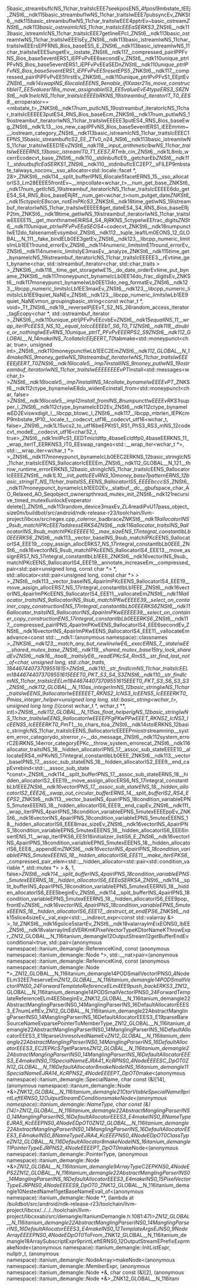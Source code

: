 5basic_streambufIcNS_11char_traitsIcEEE7seekposENS_4fposI9mbstate_tEEj _ZNSt6__ndk115basic_streambufIwNS_11char_traitsIwEEE7pubsyncEv _ZNKSt6__ndk115basic_streambufIwNS_11char_traitsIwEEE4pptrEv ~basic_ostream _ZNSt6__ndk113basic_ostreamIcNS_11char_traitsIcEEEaSERKS3_ _ZNSt6__ndk113basic_istreamIcNS_11char_traitsIcEEE7getlineEPcl _ZNSt6__ndk113basic_ostreamIwNS_11char_traitsIwEEElsEy _ZNSt6__ndk113basic_istreamIwNS_11char_traitsIwEEErsEPFRNS_8ios_baseES5_E _ZNSt6__ndk113basic_istreamIwNS_11char_traitsIwEEE5ungetEv __iostate _ZNSt6__ndk117__compressed_pairIPPFvNS_8ios_base5eventERS1_iEPFvPvEE6secondEv _ZNSt6__ndk110unique_ptrIPFvNS_8ios_base5eventERS1_iEPFvPvEEaSEDn _ZNSt6__ndk110unique_ptrIPFvNS_8ios_base5eventERS1_iEPFvPvEE5resetEPS5_ _ZNKSt6__ndk117__compressed_pairIPiPFvPvEE5firstEv _ZNKSt6__ndk110unique_ptrIPvPFvS1_EEptEv _ZNSt6__ndk14swapINS_6localeEEENS_9enable_ifIXaasr21is_move_constructibleIT_EE5valuesr18is_move_assignableIS3_EE5valueEvE4typeERS3_S6_ _ZNSt6__ndk1neIcNS_11char_traitsIcEEEEbRKNS_19istreambuf_iteratorIT_T0_EES8_ __err operator==<mbstate_t> _ZNKSt6__ndk17num_putIcNS_19ostreambuf_iteratorIcNS_11char_traitsIcEEEEE3putES4_RNS_8ios_baseEcm _ZNKSt6__ndk17num_putIwNS_19ostreambuf_iteratorIwNS_11char_traitsIwEEEEE3putES4_RNS_8ios_baseEwg _ZNSt6__ndk1L13__ios_new_capIPFvNS_8ios_base5eventERS1_iEEEmmm ~__iostream_category _ZNSt6__ndk113basic_istreamIcNS_11char_traitsIcEEEC1EPNS_15basic_streambufIcS2_EE _ZTv0_n24_NSt6__ndk113basic_istreamIwNS_11char_traitsIwEEED1Ev _ZNSt6__ndk118__input_arithmeticIbwNS_11char_traitsIwEEEERNS_13basic_istreamIT0_T1_EES7_RT_ mb_cin _ZNSt6__ndk1L8mb_wcerrE codecvt_base _ZNSt6__ndk110__stdinbufIcE9__getcharEb _ZNSt6__ndk111__stdoutbufIcEaSERKS1_ _ZNSt6__ndk110__stdinbufIcEC2EP7__sFILEP9mbstate_t always_noconv __sso_allocator<std::locale::facet *, 28> _ZNKSt6__ndk114__split_bufferIPNS_6locale5facetERNS_15__sso_allocatorIS3_Lm28EEEE5frontEv ~__imp collate<wchar_t> __num_get_base _ZNKSt6__ndk17num_getIcNS_19istreambuf_iteratorIcNS_11char_traitsIcEEEEE6do_getES4_S4_RNS_8ios_baseERjRf __num_get<wchar_t> num_put get_date _ZNKSt6__ndk15ctypeIcE8scan_notEmPKcS3_ _ZNKSt6__ndk18time_getIwNS_19istreambuf_iteratorIwNS_11char_traitsIwEEEEE8get_dateES4_S4_RNS_8ios_baseERjP2tm _ZNKSt6__ndk18time_getIwNS_19istreambuf_iteratorIwNS_11char_traitsIwEEEEE15__get_monthnameERiRS4_S4_RjRKNS_5ctypeIwEE frac_digits _ZNSt6__ndk110unique_ptrIwPFvPvEEaSEOS4_ ~codecvt _ZNKSt6__ndk18numpunctIwE12do_falsenameEv symbol _ZNSt6__ndk112__tuple_leafILm0EONS_12_GLOBAL__N_111__fake_bindELb0EE3getEv _ZNSt6__ndk123__libcpp_numeric_limitsImLb1EE11round_errorEv _ZNSt6__ndk114numeric_limitsImE11round_errorEv _ZNSt6__ndk114numeric_limitsIyE3maxEv __analyze _ZNKSt6__ndk115time_get_bynameIcNS_19istreambuf_iteratorIcNS_11char_traitsIcEEEEE3__rEv time_get_byname<char, std::istreambuf_iterator<char, std::char_traits<char> > > _ZNKSt6__ndk118__time_get_storageIwE15__do_date_orderEv time_put_byname _ZNKSt6__ndk117moneypunct_bynameIcLb0EE14do_frac_digitsEv _ZNKSt6__ndk117moneypunct_bynameIwLb0EE13do_neg_formatEv _ZNSt6__ndk123__libcpp_numeric_limitsIcLb1EE3maxEv _ZNSt6__ndk123__libcpp_numeric_limitsIcLb1EE9quiet_NaNEv _ZNSt6__ndk123__libcpp_numeric_limitsIwLb1EE9quiet_NaNEv mon_grouping basic_string<const wchar_t *, void> _Tf _ZNSt6__ndk19__reverseIPjEEvT_S2_NS_26random_access_iterator_tagE copy<char *, std::ostreambuf_iterator<char> > _ZNKSt6__ndk110unique_ptrIjPFvPvEEcvbEv _ZNSt6__ndk15equalINS_11__wrap_iterIPcEES3_NS_10__equal_toIccEEEEbT_S6_T0_T1_ _ZNSt6__ndk119__double_or_nothingIwEEvRNS_10unique_ptrIT_PFvPvEEERPS2_S9_ _ZNSt6__ndk112_GLOBAL__N_14makeINS_7collateIcEEjEERT_T0_ tab make<std::moneypunct<char, true>, unsigned int> _ZNSt6__ndk110moneypunctIwLb1EEC2Em _ZNSt6__ndk112_GLOBAL__N_14makeINS_9money_getIwNS_19istreambuf_iteratorIwNS_11char_traitsIwEEEEEEjEERT_T0_ _ZNSt6__ndk16locale5__imp7installINS_9money_putIwNS_19ostreambuf_iteratorIwNS_11char_traitsIwEEEEEEEEvPT_ install<std::messages<wchar_t> > _ZNSt6__ndk16locale5__imp7installINS_14collate_bynameIwEEEEvPT_ _ZNKSt6__ndk112ctype_bynameIwE8do_widenEc install_from<std::moneypunct<char, false> > _ZNSt6__ndk16locale5__imp12install_fromINS_8numpunctIwEEEEvRKS1_ isupper_l _ZNSt6__ndk112ctype_bynameIcED2Ev _ZNSt6__ndk112ctype_bynameIwED2Ev iswxdigit_l __libcpp_btowc_l _ZNSt6__ndk117__libcpp_mbrlen_lEPKcmP9mbstate_tP10__locale_t __codecvt_utf16 __codecvt_utf16<wchar_t, false> _ZNSt6__ndk1L15ucs2_to_utf16beEPKtS1_RS1_PhS3_RS3_mNS_12codecvt_modeE __codecvt_utf16<char32_t, true> _ZNSt6__ndk1miIPcS1_EEDTmicldtfp_4baseEcldtfp0_4baseEERKNS_11__wrap_iterIT_EERKNS3_IT0_EE swap_ranges<std::__wrap_iter<wchar_t *>, std::__wrap_iter<wchar_t *> > _ZNSt6__ndk117moneypunct_bynameIcLb0EEC2ERKNS_12basic_stringIcNS_11char_traitsIcEENS_9allocatorIcEEEEm _ZNSt6__ndk112_GLOBAL__N_121__throw_runtime_errorERKNS_12basic_stringIcNS_11char_traitsIcEENS_9allocatorIcEEEE _ZNSt6__ndk1L10__init_patIcEEvRNS_10money_base7patternERNS_12basic_stringIT_NS_11char_traitsIS5_EENS_9allocatorIS5_EEEEbcccS5_ _ZNSt6__ndk117moneypunct_bynameIcLb1EED2Ev __statbuf __dc __gbuf space_char _AO_Relaxed _AO_Seq object_owners pthread_mutex_init _ZNSt6__ndk121recursive_timed_mutex6unlockEv operator delete[] _ZNSt6__ndk113random_device3maxEv _ZL4readiPvU17pass_object_size0m /buildbot/src/android/ndk-release-r23/toolchain/llvm-project/libcxx/src/regex.cpp __col_ error_badbrace _ZNKSt6__ndk19allocatorINS_9sub_matchIPKcEEE7addressERKS4_ _ZNSt6__ndk116allocator_traitsINS_9allocatorINS_9sub_matchIPKcEEEEE10__max_sizeENS_17integral_constantIbLb0EEERKS6_ _ZNSt6__ndk113__vector_baseINS_9sub_matchIPKcEENS_9allocatorIS4_EEE19__copy_assign_allocERKS7_NS_17integral_constantIbLb0EEE _ZNSt6__ndk16vectorINS_9sub_matchIPKcEENS_9allocatorIS4_EEE13__move_assignERS7_NS_17integral_constantIbLb1EEE _ZNKSt6__ndk16vectorINS_9sub_matchIPKcEENS_9allocatorIS4_EEE19__annotate_increaseEm __compressed_pair<std::pair<unsigned long, const char *> *, std::allocator<std::pair<unsigned long, const char *> > > _ZNSt6__ndk113__vector_baseINS_4pairImPKcEENS_9allocatorIS4_EEE19__move_assign_allocERS7_NS_17integral_constantIbLb1EEE _ZNSt6__ndk16vectorINS_4pairImPKcEENS_9allocatorIS4_EEE11__vallocateEm _ZNSt6__ndk116allocator_traitsINS_9allocatorINS_9sub_matchIPKwEEEEE39__select_on_container_copy_constructionENS_17integral_constantIbLb0EEERKS6_ _ZNSt6__ndk116allocator_traitsINS_9allocatorINS_4pairImPKwEEEEE39__select_on_container_copy_constructionENS_17integral_constantIbLb0EEERKS6_ _ZNSt6__ndk117__compressed_pairIPNS_4pairImPKwEENS_9allocatorIS4_EEE6secondEv _ZNSt6__ndk16vectorINS_4pairImPKwEENS_9allocatorIS4_EEE11__vallocateEm advance<const std::__ndk1::(anonymous namespace)::classnames *> _ZNKSt6__ndk123__match_any_but_newlineIwE6__execERNS_7__stateIwEE __shared_mutex_base _ZNSt6__ndk119__shared_mutex_base15try_lock_sharedEv _ZNSt6__ndk16__itoa8__traitsIyE6__readEPKcS4_RmS5_ __str_find_last_not_of<char, unsigned long, std::char_traits<char>, 18446744073709551615> _ZNSt6__ndk110__str_findIcmNS_11char_traitsIcEELm18446744073709551615EEET0_PKT_S3_S4_S3_ _ZNSt6__ndk110__str_findIcmNS_11char_traitsIcEELm18446744073709551615EEET0_PKT_S3_S6_S3_S3_ _ZNSt6__ndk112_GLOBAL__N_110as_integerImNS_12basic_stringIwNS_11char_traitsIwEENS_9allocatorIwEEEEEET_RKNS2_IcNS3_IcEENS5_IcEEEERKT0_Pmi as_integer_helper<unsigned long long, std::basic_string<wchar_t>, unsigned long long (*)(const wchar_t *, wchar_t **, int)> _ZNSt6__ndk112_GLOBAL__N_115as_float_helperIgNS_12basic_stringIwNS_11char_traitsIwEENS_9allocatorIwEEEEPFgPKwPPwEEET_RKNS2_IcNS3_IcEENS5_IcEEEERKT0_PmT1_ __to_chars_itoa<unsigned long long> _ZNSt6__ndk14stolERKNS_12basic_stringIcNS_11char_traitsIcEENS_9allocatorIcEEEEPmi ostrstream ninp __system_error_category do_strerror_r ~__do_message _ZNSt6__ndk112system_errorC2EiRKNS_14error_categoryEPKc __throw_system_error ecat _ZNSt6__ndk116allocator_traitsINS_18__hidden_allocatorIPNS_17__assoc_sub_stateEEEE10__allocateERS4_mPKvNS_17integral_constantIbLb0EEE _ZNKSt6__ndk113__vector_baseIPNS_17__assoc_sub_stateENS_18__hidden_allocatorIS2_EEE9__end_capEv rebind<std::__assoc_sub_state *const> _ZNSt6__ndk114__split_bufferIPNS_17__assoc_sub_stateERNS_18__hidden_allocatorIS2_EEE19__move_assign_allocERS6_NS_17integral_constantIbLb1EEE _ZNSt6__ndk16vectorIPNS_17__assoc_sub_stateENS_18__hidden_allocatorIS2_EEE26__swap_out_circular_bufferERNS_14__split_bufferIS2_RS4_EEPS2_ _ZNKSt6__ndk113__vector_baseINS_4pairIPNS_18condition_variableEPNS_5mutexEEENS_18__hidden_allocatorIS6_EEE9__end_capEv _ZNSt6__ndk111__wrap_iterIPNS_4pairIPNS_18condition_variableEPNS_5mutexEEEEppEv _ZNKSt6__ndk16vectorINS_4pairIPNS_18condition_variableEPNS_5mutexEEENS_18__hidden_allocatorIS6_EEE8max_sizeEv _ZNSt6__ndk16vectorINS_4pairIPNS_18condition_variableEPNS_5mutexEEENS_18__hidden_allocatorIS6_EEE6insertENS_11__wrap_iterIPKS6_EESt16initializer_listIS6_E _ZNSt6__ndk16vectorINS_4pairIPNS_18condition_variableEPNS_5mutexEEENS_18__hidden_allocatorIS6_EEE8__appendEm _ZNKSt6__ndk16vectorINS_4pairIPNS_18condition_variableEPNS_5mutexEEENS_18__hidden_allocatorIS6_EEE11__make_iterEPKS6_ __compressed_pair_elem<std::__hidden_allocator<std::pair<std::condition_variable *, std::mutex *> > &, 1, false> _ZNSt6__ndk114__split_bufferINS_4pairIPNS_18condition_variableEPNS_5mutexEEERNS_18__hidden_allocatorIS6_EEEaSERKSA_ _ZNSt6__ndk114__split_bufferINS_4pairIPNS_18condition_variableEPNS_5mutexEEERNS_18__hidden_allocatorIS6_EEE5beginEv _ZNSt6__ndk114__split_bufferINS_4pairIPNS_18condition_variableEPNS_5mutexEEERNS_18__hidden_allocatorIS6_EEE9pop_frontEv _ZNSt6__ndk16vectorINS_4pairIPNS_18condition_variableEPNS_5mutexEEENS_18__hidden_allocatorIS6_EEE17__destruct_at_endEPS6_ _ZNKSt6__ndk15slice4sizeEv __val_expr<std::__indirect_expr<const std::valarray<unsigned long> &> > __1d_ _ZNKSt6__ndk16gslice5startEv _ZNSt6__ndk18valarrayImEixEONS0_IbEE _ZNSt6__ndk18valarrayImEdVERKm KPixelVectorType KDtorName KThrowExpr _ZN12_GLOBAL__N_116itanium_demangle12OutputStream12getBufferEndEv conditional<true, std::pair<(anonymous namespace)::itanium_demangle::ReferenceKind, const (anonymous namespace)::itanium_demangle::Node *>, std::__nat> pair<(anonymous namespace)::itanium_demangle::ReferenceKind, const (anonymous namespace)::itanium_demangle::Node *> _ZN12_GLOBAL__N_116itanium_demangle14PODSmallVectorIPNS0_4NodeELm32EE7reserveEm _ZN12_GLOBAL__N_116itanium_demangle14PODSmallVectorIPNS0_24ForwardTemplateReferenceELm4EE9push_backERKS3_ _ZN12_GLOBAL__N_116itanium_demangle14PODSmallVectorIPNS0_24ForwardTemplateReferenceELm4EE5beginEv _ZNK12_GLOBAL__N_116itanium_demangle22AbstractManglingParserINS0_14ManglingParserINS_16DefaultAllocatorEEES3_E7numLeftEv _ZN12_GLOBAL__N_116itanium_demangle22AbstractManglingParserINS0_14ManglingParserINS_16DefaultAllocatorEEES3_E19parseBareSourceNameEv parsePointerToMemberType _ZN12_GLOBAL__N_116itanium_demangle22AbstractManglingParserINS0_14ManglingParserINS_16DefaultAllocatorEEES3_E19parseUnresolvedNameEv _ZN12_GLOBAL__N_116itanium_demangle22AbstractManglingParserINS0_14ManglingParserINS_16DefaultAllocatorEEES3_EC2EPKcS7_ getParams _ZN12_GLOBAL__N_116itanium_demangle22AbstractManglingParserINS0_14ManglingParserINS_16DefaultAllocatorEEES3_E4makeINS0_11SpecialNameEJRA41_KcRPNS0_4NodeEEEESC_DpOT0_ _ZN12_GLOBAL__N_116DefaultAllocator8makeNodeINS_16itanium_demangle11SpecialNameEJRA14_KcRPNS2_4NodeEEEEPT_DpOT0_ make<(anonymous namespace)::itanium_demangle::SpecialName, char const (&)[14], (anonymous namespace)::itanium_demangle::Node *&> _ZNK12_GLOBAL__N_116itanium_demangle21CtorVtableSpecialName9printLeftERNS0_12OutputStreamE Conditions makeNode<(anonymous namespace)::itanium_demangle::NameType, char const (&)[14]> _ZN12_GLOBAL__N_116itanium_demangle22AbstractManglingParserINS0_14ManglingParserINS_16DefaultAllocatorEEES3_E4makeINS0_8NameTypeEJRA5_KcEEEPNS0_4NodeEDpOT0_ _ZN12_GLOBAL__N_116itanium_demangle22AbstractManglingParserINS0_14ManglingParserINS_16DefaultAllocatorEEES3_E4makeINS0_8NameTypeEJRA4_KcEEEPNS0_4NodeEDpOT0_ ClassType_ _ZN12_GLOBAL__N_116DefaultAllocator8makeNodeINS_16itanium_demangle11PointerTypeEJRPNS2_4NodeEEEEPT_DpOT0_ makeNode<(anonymous namespace)::itanium_demangle::PointerType, (anonymous namespace)::itanium_demangle::Node *&> _ZN12_GLOBAL__N_116itanium_demangle9ArrayTypeC2EPKNS0_4NodeEPS2_ _ZN12_GLOBAL__N_116itanium_demangle22AbstractManglingParserINS0_14ManglingParserINS_16DefaultAllocatorEEES3_E4makeINS0_15PixelVectorTypeEJRPNS0_4NodeEEEES9_DpOT0_ _ZNK12_GLOBAL__N_116itanium_demangle10NestedName11getBaseNameEv all_of<(anonymous namespace)::itanium_demangle::Node **, (lambda at /buildbot/src/android/ndk-release-r23/toolchain/llvm-project/libcxx/../../../toolchain/llvm-project/libcxxabi/src/demangle/ItaniumDemangle.h:1081:47)> _ZN12_GLOBAL__N_116itanium_demangle22AbstractManglingParserINS0_14ManglingParserINS_16DefaultAllocatorEEES3_E4makeINS0_12TemplateArgsEJNS0_9NodeArrayEEEEPNS0_4NodeEDpOT0_ To From _ZNK12_GLOBAL__N_116itanium_demangle18ArraySubscriptExpr9printLeftERNS0_12OutputStreamE PrefixExpr makeNode<(anonymous namespace)::itanium_demangle::InitListExpr, nullptr_t, (anonymous namespace)::itanium_demangle::NodeArray> makeNode<(anonymous namespace)::itanium_demangle::MemberExpr, (anonymous namespace)::itanium_demangle::Node *&, char const (&)[2], (anonymous namespace)::itanium_demangle::Node *&> _ZNK12_GLOBAL__N_116itani
